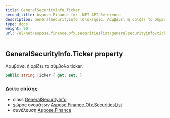 ```yaml
---
title: GeneralSecurityInfo.Ticker
second_title: Aspose.Finance for .NET API Reference
description: GeneralSecurityInfo ιδιοκτησία. Λαμβάνει ή ορίζει το σύμβολο ticker.
type: docs
weight: 90
url: /el/net/aspose.finance.ofx.securitieslist/generalsecurityinfo/ticker/
---
```

## GeneralSecurityInfo.Ticker property

Λαμβάνει ή ορίζει το σύμβολο ticker.

```csharp
public string Ticker { get; set; }
```

### Δείτε επίσης

* class [GeneralSecurityInfo](../)
* χώρος ονομάτων [Aspose.Finance.Ofx.SecuritiesList](../../generalsecurityinfo/)
* συνέλευση [Aspose.Finance](../../../)



